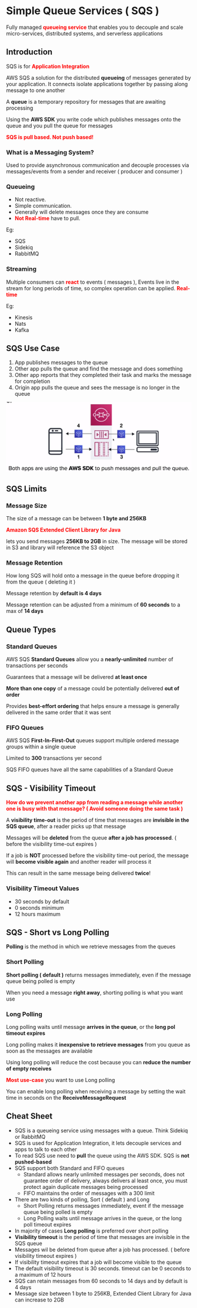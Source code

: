 # Simple Queue Services ( SQS )

Fully managed
<span class="text-red">**queueing service**</span>
that enables you to decouple and scale micro-services,
distributed systems, and serverless applications

## Introduction

SQS is for <span class="text-red">**Application Integration**</span>

AWS SQS a solution for the distributed **queueing** of
messages generated by your application. It connects isolate
applications together by passing along message to one
another

A **queue** is a temporary repository for messages that are
awaiting processing

Using the **AWS SDK** you write code which publishes messages
onto the queue and you pull the queue for messages

<span class="text-red">**SQS is pull based. Not push based!**</span>

### What is a Messaging System?

Used to provide asynchronous communication and decouple processes
via messages/events from a sender and receiver
( producer and consumer )

### Queueing

- Not reactive.
- Simple communication.
- Generally will delete messages once they are consume
- <span class="text-red">**Not Real-time**</span> have to pull.

Eg:

- SQS
- Sidekiq
- RabbitMQ

### Streaming

Multiple consumers can <span class="text-red">**react**</span>
to events ( messages ), Events live in the stream for long
periods of time, so complex operation can be applied.
<span class="text-red">**Real-time**</span>

Eg:

- Kinesis
- Nats
- Kafka

## SQS Use Case

1. App publishes messages to the queue
2. Other app pulls the queue and find the message and
does something
3. Other app reports that they completed their task and
marks the message for completion
4. Origin app pulls the queue and sees the message is no
longer in the queue

<img
  src="../../public/images/sqs/use_case.png"
  alt="Use Case" />

## SQS Limits

### Message Size

The size of a message can be between **1 byte and 256KB**

<span class="text-red">**Amazon SQS Extended Client Library
for Java**</span>

lets you send messages **256KB to 2GB** in size.
The message will be stored in S3 and library will reference
the S3 object

### Message Retention

How long SQS will hold onto a message in the queue before
dropping it from the queue ( deleting it )

Message retention by **default is 4 days**

Message retention can be adjusted from a minimum of
**60 seconds** to a max of **14 days**

## Queue Types

### Standard Queues

AWS SQS **Standard Queues** allow you a **nearly-unlimited**
number of transactions per seconds

Guarantees that a message will be delivered **at least once**

**More than one copy** of a message could be potentially
delivered **out of order**

Provides **best-effort ordering** that helps ensure a message
is generally delivered in the same order that it was sent

### FIFO Queues

AWS SQS **First-In-First-Out** queues support multiple ordered
message groups within a single queue

Limited to **300** transactions yer second

SQS FIFO queues have all the same capabilities of a
Standard Queue

## SQS - Visibility Timeout

<span class="text-red" style="font-weight: bold;">
How do we prevent another app from reading a message while another
one is busy with that message?
( Avoid someone doing the same task )
</span>

A **visibility time-out** is the period of time that messages
are **invisible in the SQS queue**, after a reader picks up
that message

Messages will be **deleted** from the queue
**after a job has processed**. ( before the visibility
time-out expires )

If a job is **NOT** processed before the visibility time-out
period, the message will **become visible again** and another
reader will process it

This can result in the same message being delivered **twice**!

### Visibility Timeout Values

- 30 seconds by default
- 0 seconds minimum
- 12 hours maximum

## SQS - Short vs Long Polling

**Polling** is the method in which we retrieve messages from
the queues

### Short Polling

**Short polling ( default )** returns messages immediately,
even if the message queue being polled is empty

When you need a message **right away**, shorting polling is what
you want use

### Long Polling

Long polling waits until message **arrives in the queue**,
or the **long pol timeout expires**

Long polling makes it **inexpensive to retrieve messages**
from you queue as soon as the messages are available

Using long polling will reduce the cost because you can
**reduce the number of empty receives**

<span class="text-red">**Most use-case**</span> you want to use
Long polling

You can enable long polling when receiving a message by setting
the wait time in seconds on the **ReceiveMessageRequest**

## Cheat Sheet

- SQS is a queueing service using messages with a queue.
Think Sidekiq or RabbitMQ
- SQS is used for Application Integration, it lets decouple
services and apps to talk to each other
- To read SQS use need to **pull** the queue using the AWS SDK.
SQS is **not pushed-based**
- SQS support both Standard and FIFO queues
  - Standard allows nearly unlimited messages per seconds,
  does not guarantee order of delivery, always delivers
  al least once, you must protect again duplicate messages
  being processed
  - FIFO maintains the order of messages with a 300 limit
- There are two kinds of polling, Sort ( default ) and Long
  - Short Polling returns messages immediately, event if the
  message queue being polled is empty
  - Long Polling waits until message arrives in the queue,
  or the long poll timeout expires
- In majority of cases **Long polling** is preferred over
short polling
- **Visibility timeout** is the period of time that messages
are invisible in the SQS queue
- Messages wil be deleted from queue after a job has processed.
( before visibility timeout expires )
- If visibility timeout expires that a job will become visible
to the queue
- The default visibility timeout is 30 seconds. timeout can be
0 seconds to a maximum of 12 hours
- SQS can retain messages from 60 seconds to 14 days and
by default is 4 days
- Message size between 1 byte to 256KB, Extended Client Library
for Java can increase to 2GB

<style>
.text-red {
  color: red;
}
</style>
